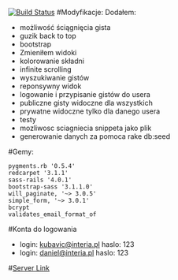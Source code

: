 [![Build Status](https://travis-ci.org/jnowicki/rails-myGists.svg?branch=master)](https://travis-ci.org/jnowicki/rails-myGists)
#Modyfikacje:
Dodałem:
* możliwość ściągnięcia gista
* guzik back to top
* bootstrap
* Zmieniłem widoki
* kolorowanie składni
* infinite scrolling
* wyszukiwanie gistów
* reponsywny widok
* logowanie i przypisanie gistów do usera
* publiczne gisty widoczne dla wszystkich
* prywatne widoczne tylko dla danego usera
* testy
* mozliwosc sciagniecia snippeta jako plik
* generowanie danych za pomoca rake db:seed

#Gemy:
~~~
pygments.rb '0.5.4'
redcarpet '3.1.1'
sass-rails '4.0.1'
bootstrap-sass '3.1.1.0'
will_paginate, '~> 3.0.5'
simple_form, '~> 3.0.1'
bcrypt
validates_email_format_of
~~~

#Konta do logowania
* login: kubavic@interia.pl haslo: 123
* login: daniel@interia.pl haslo: 123

#[Server Link](http://mygists.kubavic.vdl.pl/)
